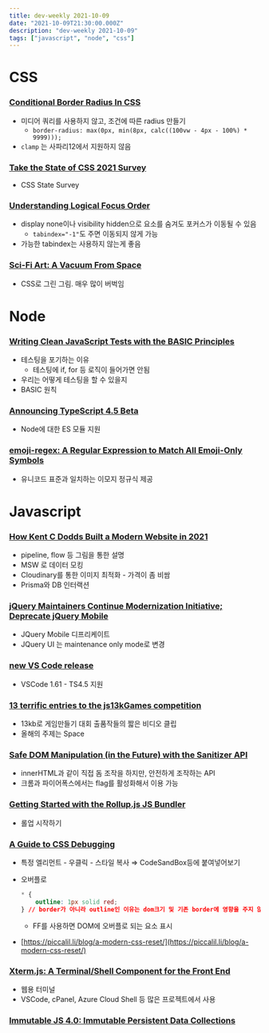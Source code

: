 ```yaml
---
title: dev-weekly 2021-10-09
date: "2021-10-09T21:30:00.000Z"
description: "dev-weekly 2021-10-09"
tags: ["javascript", "node", "css"]
---
```


# CSS

### **[Conditional Border Radius In CSS](https://ishadeed.com/article/conditional-border-radius)**

- 미디어 쿼리를 사용하지 않고, 조건에 따른 radius 만들기
    - `border-radius: max(0px, min(8px, calc((100vw - 4px - 100%) * 9999)));`
- `clamp` 는 사파리12에서 지원하지 않음

### **[Take the State of CSS 2021 Survey](https://stateofcss.com/)**

- CSS State Survey

### **[Understanding Logical Focus Order](https://devyarns.com/logical-focus-order)**

- display none이나 visibility hidden으로 요소를 숨겨도 포커스가 이동될 수 있음
    - `tabindex="-1"`도 주면 이동되지 않게 가능
- 가능한 tabindex는 사용하지 않는게 좋음

### **[Sci-Fi Art: A Vacuum From Space](https://codepen.io/ivorjetski/pen/ZEyyzXm)**

- CSS로 그린 그림. 매우 많이 버벅임

# Node

### **[Writing Clean JavaScript Tests with the BASIC Principles](https://yonigoldberg.medium.com/fighting-javascript-tests-complexity-with-the-basic-principles-87b7622eac9a)**

- 테스팅을 포기하는 이유
    - 테스팅에 if, for 등 로직이 들어가면 안됨
- 우리는 어떻게 테스팅을 할 수 있을지
- BASIC 원칙

### **[Announcing TypeScript 4.5 Beta](https://devblogs.microsoft.com/typescript/announcing-typescript-4-5-beta/)**

- Node에 대한 ES 모듈 지원

### **[emoji-regex: A Regular Expression to Match All Emoji-Only Symbols](https://github.com/mathiasbynens/emoji-regex)**

- 유니코드 표준과 일치하는 이모지 정규식 제공

# Javascript

### **[How Kent C Dodds Built a Modern Website in 2021](https://kentcdodds.com/blog/how-i-built-a-modern-website-in-2021)**

- pipeline, flow 등 그림을 통한 설명
- MSW 로 데이터 모킹
- Cloudinary를 통한 이미지 최적화 - 가격이 좀 비쌈
- Prisma와 DB 인터랙션

### **[jQuery Maintainers Continue Modernization Initiative; Deprecate jQuery Mobile](https://blog.jquery.com/2021/10/07/jquery-maintainers-continue-modernization-initiative-with-deprecation-of-jquery-mobile/)**

- JQuery Mobile 디프리케이트
- JQuery UI 는 maintenance only mode로 변경

### **[new VS Code release](https://code.visualstudio.com/updates/v1_61)**

- VSCode 1.61 - TS4.5 지원

### **[13 terrific entries to the js13kGames competition](https://github.blog/2021-10-05-13-tiny-and-terrific-entries-from-the-js13kgames-competition/)**

- 13kb로 게임만들기 대회 출품작들의 짧은 비디오 클립
- 올해의 주제는 Space

### **[Safe DOM Manipulation (in the Future) with the Sanitizer API](https://web.dev/sanitizer/)**

- innerHTML과 같이 직접 돔 조작을 하지만, 안전하게 조작하는 API
- 크롬과 파이어폭스에서는 flag를 활성화해서 이용 가능

### **[Getting Started with the Rollup.js JS Bundler](https://blog.openreplay.com/the-ultimate-guide-to-getting-started-with-the-rollup-js-javascript-bundler)**

- 롤업 시작하기

### **[A Guide to CSS Debugging](https://www.smashingmagazine.com/2021/10/guide-debugging-css/)**

- 특정 엘리먼트 - 우클릭 - 스타일 복사 ⇒ CodeSandBox등에 붙여넣어보기
- 오버플로
    
    ```css
    * {
    	outline: 1px solid red;
    } // border가 아니라 outline인 이유는 dom크기 및 기존 border에 영향을 주지 않아서
    ```
    
    - FF를 사용하면 DOM에 오버플로 되는 요소 표시
- [https://piccalil.li/blog/a-modern-css-reset/](https://piccalil.li/blog/a-modern-css-reset/)

### **[Xterm.js: A Terminal/Shell Component for the Front End](https://xtermjs.org/)**

- 웹용 터미널
- VSCode, cPanel, Azure Cloud Shell 등 많은 프로젝트에서 사용

### **[Immutable JS 4.0: Immutable Persistent Data Collections](https://github.com/immutable-js/immutable-js/releases/tag/v4.0.0)**